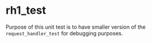 # rh1_test

Purpose of this unit test is to have smaller version of the
`request_handler_test` for debugging purposes.
